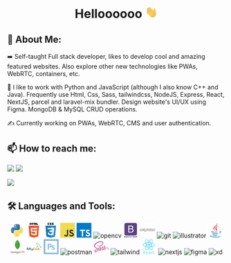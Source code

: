 <h1 align="center"> Helloooooo <img src="https://raw.githubusercontent.com/ProdexOne/ProdexOne/master/assets/Hi.gif" width="29px"></h1>

## 📜 About Me:

 ➡️ Self-taught Full stack developer, likes to develop cool and amazing featured websites. Also explore other new technologies like PWAs, WebRTC, containers, etc.

 📝 I like to work with Python and JavaScript (although I also know C++ and Java). Frequently use Html, Css, Sass, tailwindcss, NodeJS, Express, React, NextJS, parcel and laravel-mix bundler. Design website's UI/UX using Figma. MongoDB & MySQL CRUD operations.

 ✍️ Currently working on PWAs, WebRTC, CMS and user authentication.

## 📫 How to reach me:

[<img src="https://img.icons8.com/color/48/000000/twitter.png" width="35px"/>](https://twitter.com/AnujS_IN)
[<img src="https://img.icons8.com/color/48/000000/linkedin.png" width="35px"/>](https://www.linkedin.com/in/anujofficial/)
<!--[<img src="https://img.icons8.com/fluent/48/000000/instagram-new.png" width="35px"/>](https://www.instagram.com/)-->
<a href="mailto:theanujmail@gmail.com"> <img src="https://img.icons8.com/fluent/48/000000/gmail.png" width="35px"/> </a>

<h2 align="left">🛠 Languages and Tools:</h2>

<p align="center"
<code>
  <img src="https://raw.githubusercontent.com/devicons/devicon/master/icons/python/python-original.svg" alt="python" width="35" height="35"/>
  <img src="https://raw.githubusercontent.com/devicons/devicon/master/icons/html5/html5-original-wordmark.svg" alt="html5" width="35" height="35"/>
  <img src="https://raw.githubusercontent.com/devicons/devicon/master/icons/css3/css3-original-wordmark.svg" alt="css3" width="35" height="35"/>
  <img src="https://raw.githubusercontent.com/devicons/devicon/master/icons/javascript/javascript-original.svg" alt="javascript" width="35" height="35"/>
  <img src="https://raw.githubusercontent.com/devicons/devicon/master/icons/typescript/typescript-original.svg" alt="typescript" width="35" height="35"/> 
  <!-- <img src="https://download.blender.org/branding/community/blender_community_badge_white.svg" alt="blender" width="35" height="35"/>  -->
  <img src="https://www.vectorlogo.zone/logos/opencv/opencv-icon.svg" alt="opencv" width="35" height="35"/> 
  <img src="https://raw.githubusercontent.com/devicons/devicon/master/icons/bootstrap/bootstrap-plain-wordmark.svg" alt="bootstrap" width="35" height="35"/>
  <!-- <img src="https://raw.githubusercontent.com/devicons/devicon/master/icons/cplusplus/cplusplus-original.svg" alt="cplusplus" width="35" height="35"/> -->  
  <!-- <img src="https://raw.githubusercontent.com/devicons/devicon/master/icons/django/django-original.svg" alt="django" width="35" height="35"/> -->
  <!-- <img src="https://raw.githubusercontent.com/devicons/devicon/master/icons/electron/electron-original.svg" alt="electron" width="35" height="35"/> -->
  <img src="https://raw.githubusercontent.com/devicons/devicon/master/icons/express/express-original-wordmark.svg" alt="express" width="35" height="35"/> 
  <!-- <img src="https://www.vectorlogo.zone/logos/firebase/firebase-icon.svg" alt="firebase" width="35" height="35"/> -->
  <img src="https://www.vectorlogo.zone/logos/git-scm/git-scm-icon.svg" alt="git" width="35" height="35"/>
  <!-- <img src="https://www.vectorlogo.zone/logos/heroku/heroku-icon.svg" alt="heroku" width="35" height="35"/> -->  
  <img src="https://www.vectorlogo.zone/logos/adobe_illustrator/adobe_illustrator-icon.svg" alt="illustrator" width="35" height="35"/>
  <img src="https://raw.githubusercontent.com/devicons/devicon/master/icons/java/java-original.svg" alt="java" width="35" height="35"/>  
  <img src="https://raw.githubusercontent.com/devicons/devicon/master/icons/mongodb/mongodb-original-wordmark.svg" alt="mongodb" width="35" height="35"/> 
  <img src="https://raw.githubusercontent.com/devicons/devicon/master/icons/mysql/mysql-original-wordmark.svg" alt="mysql" width="35" height="35"/> 
  <img src="https://raw.githubusercontent.com/devicons/devicon/master/icons/photoshop/photoshop-line.svg" alt="photoshop" width="35" height="35"/> 
  <img src="https://www.vectorlogo.zone/logos/getpostman/getpostman-icon.svg" alt="postman" width="35" height="35"/>  
  <img src="https://raw.githubusercontent.com/devicons/devicon/master/icons/sass/sass-original.svg" alt="sass" width="35" height="35"/> 
  <img src="https://www.vectorlogo.zone/logos/tailwindcss/tailwindcss-icon.svg" alt="tailwind" width="35" height="35"/> 
  <img src="https://raw.githubusercontent.com/devicons/devicon/master/icons/react/react-original-wordmark.svg" alt="react" width="35" height="35"/> 
  <img src="https://cdn.worldvectorlogo.com/logos/nextjs-3.svg" alt="nextjs" width="35" height="35"/>
  <!-- <img src="https://reactnative.dev/img/header_logo.svg" alt="reactnative" width="35" height="35"/>  -->
  <img src="https://www.vectorlogo.zone/logos/figma/figma-icon.svg" alt="figma" width="35" height="35"/>
  <img src="https://cdn.worldvectorlogo.com/logos/adobe-xd.svg" alt="xd" width="35" height="35"/>

<!--
**ProdexOne/ProdexOne** is a ✨ _special_ ✨ repository because its `README.md` (this file) appears on your GitHub profile.

Here are some ideas to get you started:

- 🔭 I’m currently working on ...
- 🌱 I’m currently learning ...
- 👯 I’m looking to collaborate on ...
- 🤔 I’m looking for help with ...
- 💬 Ask me about ...
- 📫 How to reach me: ...
- 😄 Pronouns: ...
- ⚡ Fun fact: ...
-->
